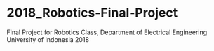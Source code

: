 # 2018_Robotics-Final-Project
Final Project for Robotics Class, Department of Electrical Engineering University of Indonesia 2018
